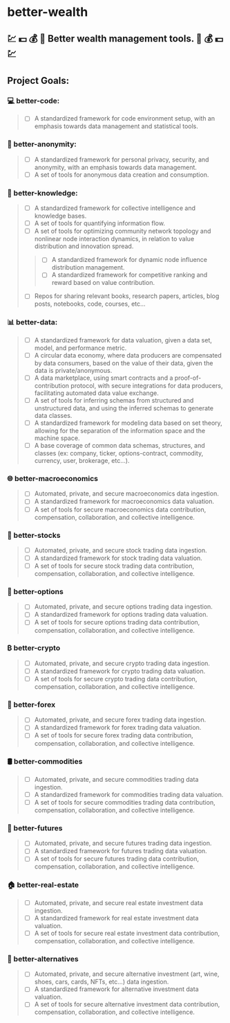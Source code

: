 # better-wealth
## 💹 💵 💰 🤑 Better wealth management tools. 🤑 💰 💵 💹
## Project Goals:
### 💻 better-code:
> - [ ] A standardized framework for code environment setup, with an emphasis towards data management and statistical tools.
### 🥸 better-anonymity:
> - [ ] A standardized framework for personal privacy, security, and anonymity, with an emphasis towards data management.
> - [ ] A set of tools for anonymous data creation and consumption.
### 🧠 better-knowledge:
> - [ ] A standardized framework for collective intelligence and knowledge bases.
> - [ ] A set of tools for quantifying information flow.
> - [ ] A set of tools for optimizing community network topology and nonlinear node interaction dynamics, in relation to value distribution and innovation spread.
> > - [ ] A standardized framework for dynamic node influence distribution management.
> > - [ ] A standardized framework for competitive ranking and reward based on value contribution.
> - [ ] Repos for sharing relevant books, research papers, articles, blog posts, notebooks, code, courses, etc...
### 📊 better-data:
> - [ ] A standardized framework for data valuation, given a data set, model, and performance metric.
> - [ ] A circular data economy, where data producers are compensated by data consumers, based on the value of their data, given the data is private/anonymous.
> - [ ] A data marketplace, using smart contracts and a proof-of-contribution protocol, with secure integrations for data producers, facilitating automated data value exchange.
> - [ ] A set of tools for inferring schemas from structured and unstructured data, and using the inferred schemas to generate data classes.
> - [ ] A standardized framework for modeling data based on set theory, allowing for the separation of the information space and the machine space.
> - [ ] A base coverage of common data schemas, structures, and classes (ex: company, ticker, options-contract, commodity, currency, user, brokerage, etc...).
### 🌐 better-macroeconomics 
> - [ ] Automated, private, and secure macroeconomics data ingestion.
> - [ ] A standardized framework for macroeconomics data valuation.
> - [ ] A set of tools for secure macroeconomics data contribution, compensation, collaboration, and collective intelligence.
### 🐂 better-stocks 
> - [ ] Automated, private, and secure stock trading data ingestion.
> - [ ] A standardized framework for stock trading data valuation.
> - [ ] A set of tools for secure stock trading data contribution, compensation, collaboration, and collective intelligence.
### 📑 better-options
> - [ ] Automated, private, and secure options trading data ingestion.
> - [ ] A standardized framework for options trading data valuation.
> - [ ] A set of tools for secure options trading data contribution, compensation, collaboration, and collective 
intelligence.
### ₿ better-crypto
> - [ ] Automated, private, and secure crypto trading data ingestion.
> - [ ] A standardized framework for crypto trading data valuation.
> - [ ] A set of tools for secure crypto trading data contribution, compensation, collaboration, and collective 
intelligence.
### 💱 better-forex
> - [ ] Automated, private, and secure forex trading data ingestion.
> - [ ] A standardized framework for forex trading data valuation.
> - [ ] A set of tools for secure forex trading data contribution, compensation, collaboration, and collective intelligence.
### 🛢 better-commodities
> - [ ] Automated, private, and secure commodities trading data ingestion.
> - [ ] A standardized framework for commodities trading data valuation.
> - [ ] A set of tools for secure commodities trading data contribution, compensation, collaboration, and collective intelligence.
### 🔮 better-futures
> - [ ] Automated, private, and secure futures trading data ingestion.
> - [ ] A standardized framework for futures trading data valuation.
> - [ ] A set of tools for secure futures trading data contribution, compensation, collaboration, and collective intelligence.
### 🏠 better-real-estate
> - [ ] Automated, private, and secure real estate investment data ingestion.
> - [ ] A standardized framework for real estate investment data valuation.
> - [ ] A set of tools for secure real estate investment data contribution, compensation, collaboration, and 
collective intelligence.
### 🎨 better-alternatives
> - [ ] Automated, private, and secure alternative investment (art, wine, shoes, cars, cards, NFTs, etc...) data ingestion.
> - [ ] A standardized framework for alternative investment data valuation.
> - [ ] A set of tools for secure alternative investment data contribution, compensation, collaboration, and collective intelligence.

